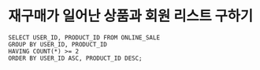 # 재구매가 일어난 상품과 회원 리스트 구하기

```mysql
SELECT USER_ID, PRODUCT_ID FROM ONLINE_SALE
GROUP BY USER_ID, PRODUCT_ID
HAVING COUNT(*) >= 2
ORDER BY USER_ID ASC, PRODUCT_ID DESC;
```

